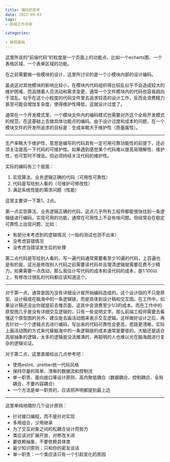 ```yaml
---
title: 编码的思考
date: 2022-09-03
tags: 
- 前端工作手册

categories:

- 编程基础
---
```


这里所说的“前端代码”的粒度是一个页面上的功能点，比如一个echarts图、一个表格区域、一个表单区域的功能。

在之前需要做一些模块的设计，这里所讨论的是一个小模块内部的设计编码。

虽说这对其他模块的影响比较小，在模块内代码组织得比较乱似乎不会造成较大的维护困难。而且随着人员流动和需求变更，通常一个文件模块内的代码也容易趋向于混乱。似乎在这个小粒度的代码文件里去追求较高的设计工作，反而会浪费精力甚至可能会增加复杂度，使得维护性降低，这就设计过度了。

通常在一个开发模式里，一个模块文件内的编码模式也需要对齐这个全局开发模式的规范，在这基础上去做具体功能点的编码。由于设计过度和成本的问题，在一个模块文件的开发所追求的目标是：生成率略大于维护性（质量属性）。

---

生产率略大于维护性，意思是编写的代码具有一定可用可靠功能性的前提下，还必须关注提高一下代码的可维护性。如果遇到感觉某个代码难以提高易理解性、维护性，也可暂时不理会。但必须持续关注代码的维护性。

实际的编码有三个层面：

1. 实现算法、业务逻辑正确的代码（可用性可靠性）
2. 代码是写给别人看的（可维护可修改性）
3. 满足系统性能的需求问题（性能）

这里主要讲一下第1、2点。

第一点实现算法、业务逻辑正确的代码，这点几乎所有工程师都能很快找到一条逻辑链进行编码，实现可用的功能，通常在可用性上不会有啥问题。但经常会在稳定可靠性上出现问题，比如：

- 有部分未考虑到的逻辑情况（一般的测试也测不出来）
- 没考虑容错情况
- 没考虑当错误发生后的处理

第二点代码是写给别人看的，写一遍代码通常需要看至少10遍的代码，上百遍也是有的是。这光是修改别人代码之前需要读代码并且理清逻辑就需要花费不少精力，如果需要一点改动，那么我估计写代码的成本和读代码的成本，是1:100以上，有修改过很乱的代码都应该知道这个。

---

对于第一点，通常是因为没有详细设计就开始编码造成的。这个设计指的不只是原型、设计稿或在脑海中的一条逻辑链，而是具体到设计稿和交互图。在工作中，如果设计稿还没出你就提前去堆页面，这其中会浪费至少1/3的成本。而在工作中的原型图几乎是没有详细交互逻辑的，只有一些说明文字。那么前端工程师需要去看懂这个原型图的另外，建议是去画活动图来表示交互逻辑。这样做好设计之后，再去针对一个个逻辑点去进行编码，写出来的代码可靠性会更高，思路更清晰。实际上画活动图的方式来代替脑海中的一条逻辑链的成本通常是要低的。大脑还是适合高层抽象的逻辑，太多的逻辑是没法推演的，再聪明的人也难以光在脑海就进行复杂的逻辑论证。

对于第二点，这里直接给出几点参考吧：

- 使用eslint、prettier统一代码风格
- 保持尽量的简单、清晰的数据流和控制流
- 单一职责、面向接口等设计原则、高内聚低耦合（数据耦合、控制耦合、全局耦合，不要内容耦合）
- 一个方法是单一职责的，应该把声明都提到最上边



---

这里单纯地摘抄几个设计原则：

- 针对接口编程，而不是针对实现
- 多用组合，少用继承
- 为了交互对象之间的松耦合设计而努力
- 类应该对扩展开放，对修改关闭
- 要依赖抽象，不要依赖具体类
- 最少知识原则：只和你的密友谈话
- 单一职责：一个类应该只有一个引起变化的原因



